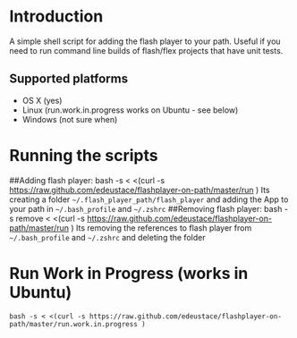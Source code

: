 # Introduction
A simple shell script for adding the flash player to your path. Useful if you need to run command line builds of flash/flex projects that have unit tests.

## Supported platforms
- OS X (yes)
- Linux (run.work.in.progress works on Ubuntu - see below)
- Windows (not sure when)

# Running the scripts
##Adding flash player:
    bash -s < <(curl -s https://raw.github.com/edeustace/flashplayer-on-path/master/run )
Its creating a folder ````~/.flash_player_path/flash_player```` and adding the App to your path in ````~/.bash_profile```` and ````~/.zshrc````
##Removing flash player:
    bash -s remove < <(curl -s https://raw.github.com/edeustace/flashplayer-on-path/master/run )
Its removing the references to flash player from ````~/.bash_profile```` and ````~/.zshrc```` and deleting the folder

# Run Work in Progress (works in Ubuntu)
    bash -s < <(curl -s https://raw.github.com/edeustace/flashplayer-on-path/master/run.work.in.progress )
